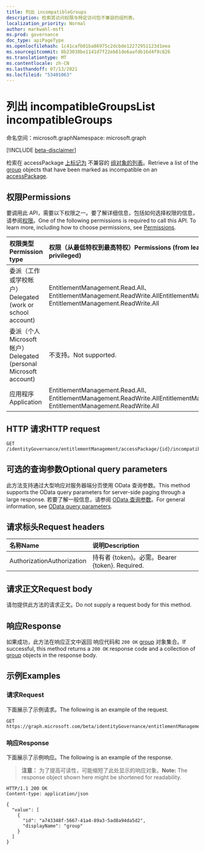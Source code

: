 ```yaml
---
title: 列出 incompatibleGroups
description: 检索其访问权限与特定访问包不兼容的组列表。
localization_priority: Normal
author: markwahl-msft
ms.prod: governance
doc_type: apiPageType
ms.openlocfilehash: 1c41cafb01ba86975c2dcbde12272951123d1eea
ms.sourcegitcommit: 8b23038be1141d7f22eb61de6aafdb16d4f9c826
ms.translationtype: MT
ms.contentlocale: zh-CN
ms.lasthandoff: 07/13/2021
ms.locfileid: "53401063"
---
```

# <a name="list-incompatiblegroups"></a><span data-ttu-id="65dd7-103">列出 incompatibleGroups</span><span class="sxs-lookup"><span data-stu-id="65dd7-103">List incompatibleGroups</span></span>

<span data-ttu-id="65dd7-104">命名空间：microsoft.graph</span><span class="sxs-lookup"><span data-stu-id="65dd7-104">Namespace: microsoft.graph</span></span>

[!INCLUDE [beta-disclaimer](../../includes/beta-disclaimer.md)]

<span data-ttu-id="65dd7-105">检索在 accessPackage [上标记为](../resources/group.md) 不兼容的 [组对象的列表](../resources/accesspackage.md)。</span><span class="sxs-lookup"><span data-stu-id="65dd7-105">Retrieve a list of the [group](../resources/group.md) objects that have been marked as incompatible on an [accessPackage](../resources/accesspackage.md).</span></span>  

## <a name="permissions"></a><span data-ttu-id="65dd7-106">权限</span><span class="sxs-lookup"><span data-stu-id="65dd7-106">Permissions</span></span>

<span data-ttu-id="65dd7-p101">要调用此 API，需要以下权限之一。要了解详细信息，包括如何选择权限的信息，请参阅[权限](/graph/permissions-reference)。</span><span class="sxs-lookup"><span data-stu-id="65dd7-p101">One of the following permissions is required to call this API. To learn more, including how to choose permissions, see [Permissions](/graph/permissions-reference).</span></span>

| <span data-ttu-id="65dd7-109">权限类型</span><span class="sxs-lookup"><span data-stu-id="65dd7-109">Permission type</span></span>                        | <span data-ttu-id="65dd7-110">权限（从最低特权到最高特权）</span><span class="sxs-lookup"><span data-stu-id="65dd7-110">Permissions (from least to most privileged)</span></span> |
|:---------------------------------------|:--------------------------------------------|
| <span data-ttu-id="65dd7-111">委派（工作或学校帐户）</span><span class="sxs-lookup"><span data-stu-id="65dd7-111">Delegated (work or school account)</span></span>     | <span data-ttu-id="65dd7-112">EntitlementManagement.Read.All、EntitlementManagement.ReadWrite.All</span><span class="sxs-lookup"><span data-stu-id="65dd7-112">EntitlementManagement.Read.All, EntitlementManagement.ReadWrite.All</span></span> |
| <span data-ttu-id="65dd7-113">委派（个人 Microsoft 帐户）</span><span class="sxs-lookup"><span data-stu-id="65dd7-113">Delegated (personal Microsoft account)</span></span> | <span data-ttu-id="65dd7-114">不支持。</span><span class="sxs-lookup"><span data-stu-id="65dd7-114">Not supported.</span></span> |
| <span data-ttu-id="65dd7-115">应用程序</span><span class="sxs-lookup"><span data-stu-id="65dd7-115">Application</span></span>                            | <span data-ttu-id="65dd7-116">EntitlementManagement.Read.All、EntitlementManagement.ReadWrite.All</span><span class="sxs-lookup"><span data-stu-id="65dd7-116">EntitlementManagement.Read.All, EntitlementManagement.ReadWrite.All</span></span> |

## <a name="http-request"></a><span data-ttu-id="65dd7-117">HTTP 请求</span><span class="sxs-lookup"><span data-stu-id="65dd7-117">HTTP request</span></span>

<!-- { "blockType": "ignored" } -->

```http
GET /identityGovernance/entitlementManagement/accessPackage/{id}/incompatibleGroups
```

## <a name="optional-query-parameters"></a><span data-ttu-id="65dd7-118">可选的查询参数</span><span class="sxs-lookup"><span data-stu-id="65dd7-118">Optional query parameters</span></span>

<span data-ttu-id="65dd7-119">此方法支持通过大型响应对服务器端分页使用 OData 查询参数。</span><span class="sxs-lookup"><span data-stu-id="65dd7-119">This method supports the OData query parameters for server-side paging through a large response.</span></span> <span data-ttu-id="65dd7-120">若要了解一般信息，请参阅 [OData 查询参数](/graph/query-parameters)。</span><span class="sxs-lookup"><span data-stu-id="65dd7-120">For general information, see [OData query parameters](/graph/query-parameters).</span></span>

## <a name="request-headers"></a><span data-ttu-id="65dd7-121">请求标头</span><span class="sxs-lookup"><span data-stu-id="65dd7-121">Request headers</span></span>

| <span data-ttu-id="65dd7-122">名称</span><span class="sxs-lookup"><span data-stu-id="65dd7-122">Name</span></span>      |<span data-ttu-id="65dd7-123">说明</span><span class="sxs-lookup"><span data-stu-id="65dd7-123">Description</span></span>|
|:----------|:----------|
| <span data-ttu-id="65dd7-124">Authorization</span><span class="sxs-lookup"><span data-stu-id="65dd7-124">Authorization</span></span> | <span data-ttu-id="65dd7-p103">持有者 \{token\}。必需。</span><span class="sxs-lookup"><span data-stu-id="65dd7-p103">Bearer \{token\}. Required.</span></span> |

## <a name="request-body"></a><span data-ttu-id="65dd7-127">请求正文</span><span class="sxs-lookup"><span data-stu-id="65dd7-127">Request body</span></span>

<span data-ttu-id="65dd7-128">请勿提供此方法的请求正文。</span><span class="sxs-lookup"><span data-stu-id="65dd7-128">Do not supply a request body for this method.</span></span>

## <a name="response"></a><span data-ttu-id="65dd7-129">响应</span><span class="sxs-lookup"><span data-stu-id="65dd7-129">Response</span></span>

<span data-ttu-id="65dd7-130">如果成功，此方法在响应正文中返回 响应代码和 `200 OK` [group](../resources/group.md) 对象集合。</span><span class="sxs-lookup"><span data-stu-id="65dd7-130">If successful, this method returns a `200 OK` response code and a collection of [group](../resources/group.md) objects in the response body.</span></span>

## <a name="examples"></a><span data-ttu-id="65dd7-131">示例</span><span class="sxs-lookup"><span data-stu-id="65dd7-131">Examples</span></span>

### <a name="request"></a><span data-ttu-id="65dd7-132">请求</span><span class="sxs-lookup"><span data-stu-id="65dd7-132">Request</span></span>

<span data-ttu-id="65dd7-133">下面展示了示例请求。</span><span class="sxs-lookup"><span data-stu-id="65dd7-133">The following is an example of the request.</span></span>

<!-- {
  "blockType": "request",
  "name": "get_incompatiblegroups"
}-->

```msgraph-interactive
GET https://graph.microsoft.com/beta/identityGovernance/entitlementManagement/accessPackages/{id}/incompatibleGroups
```

### <a name="response"></a><span data-ttu-id="65dd7-134">响应</span><span class="sxs-lookup"><span data-stu-id="65dd7-134">Response</span></span>

<span data-ttu-id="65dd7-135">下面展示了示例响应。</span><span class="sxs-lookup"><span data-stu-id="65dd7-135">The following is an example of the response.</span></span>

> <span data-ttu-id="65dd7-136">**注意：** 为了提高可读性，可能缩短了此处显示的响应对象。</span><span class="sxs-lookup"><span data-stu-id="65dd7-136">**Note:** The response object shown here might be shortened for readability.</span></span>

<!-- {
  "blockType": "response",
  "truncated": true,
  "@odata.type": "microsoft.graph.group",
  "isCollection": true
} -->

```http
HTTP/1.1 200 OK
Content-type: application/json

{
  "value": [
    {
      "id": "a743348f-5667-41a4-89a3-5ad8a94da5d2",
      "displayName": "group"
    }
  ]
}
```

<!-- uuid: 16cd6b66-4b1a-43a1-adaf-3a886856ed98
2019-02-04 14:57:30 UTC -->
<!-- {
  "type": "#page.annotation",
  "description": "List incompatibleGroups",
  "keywords": "",
  "section": "documentation",
  "tocPath": ""
}-->


